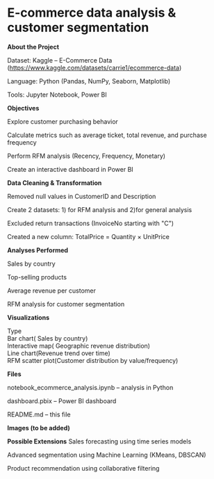 # E-commerce data analysis & customer segmentation

**About the Project**

Dataset: Kaggle – E-Commerce Data (https://www.kaggle.com/datasets/carrie1/ecommerce-data)

Language: Python (Pandas, NumPy, Seaborn, Matplotlib)

Tools: Jupyter Notebook, Power BI

**Objectives**

Explore customer purchasing behavior

Calculate metrics such as average ticket, total revenue, and purchase frequency

Perform RFM analysis (Recency, Frequency, Monetary)

Create an interactive dashboard in Power BI

**Data Cleaning & Transformation**

Removed null values in CustomerID and Description

Create 2 datasets: 1) for RFM analysis and 2)for general analysis

Excluded return transactions (InvoiceNo starting with "C")

Created a new column: TotalPrice = Quantity × UnitPrice

**Analyses Performed**

Sales by country

Top-selling products

Average revenue per customer

RFM analysis for customer segmentation

**Visualizations**

Type	                 
Bar chart(  Sales by country)	          
Interactive map( Geographic revenue distribution)     
Line chart(Revenue trend over time)          
RFM scatter plot(Customer distribution by value/frequency) 

**Files**

notebook_ecommerce_analysis.ipynb – analysis in Python

dashboard.pbix – Power BI dashboard

README.md – this file

**Images (to be added)**

**Possible Extensions**
Sales forecasting using time series models

Advanced segmentation using Machine Learning (KMeans, DBSCAN)

Product recommendation using collaborative filtering



